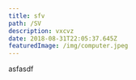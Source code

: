 ```yaml
---
title: sfv
path: /SV
description: vxcvz
date: 2018-08-31T22:05:37.645Z
featuredImage: /img/computer.jpeg
---
```

asfasdf
